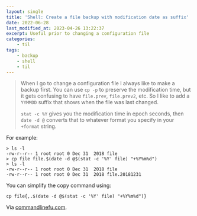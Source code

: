 ```yaml
---
layout: single
title: 'Shell: Create a file backup with modification date as suffix'
date: 2022-06-28
last_modified_at: 2023-04-26 13:22:37
excerpt: Useful prior to changing a configuration file
categories:
    - til
tags:
    - backup
    - shell
    - til
---
```


> When I go to change a configuration file I always like to make a backup first.
> You can use `cp -p` to preserve the modification time, but it gets confusing to have `file.prev`, `file.prev2`, etc.
> So I like to add a `YYMMDD` suffix that shows when the file was last changed.
>
> `stat -c %Y` gives you the modification time in epoch seconds, then `date -d @` converts that
> to whatever format you specify in your `+format` string.

For example:

```shell
> ls -l
-rw-r--r-- 1 root root 0 Dec 31  2018 file
> cp file file.$(date -d @$(stat -c '%Y' file) "+%Y%m%d")
> ls -l
-rw-r--r-- 1 root root 0 Dec 31  2018 file
-rw-r--r-- 1 root root 0 Dec 31  2018 file.20181231
```

You can simplify the copy command using:

```shell
cp file{,.$(date -d @$(stat -c '%Y' file) "+%Y%m%d")}
```

Via [commandlinefu.com](https://www.commandlinefu.com/commands/view/24686/create-backup-copy-of-file-adding-suffix-of-the-date-of-the-file-modification-not-todays-date).
